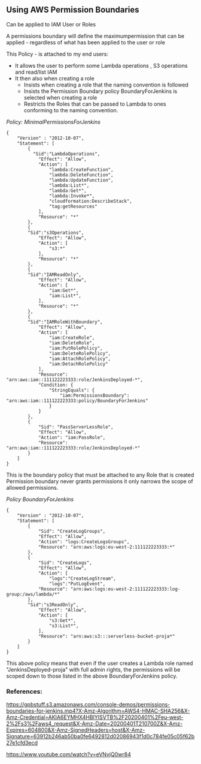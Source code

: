## Using AWS Permission Boundaries

Can be applied to IAM User or Roles

A permissions boundary will define the maximumpermission that can be applied - regardless of what has been applied to the user or role


This Policy - is attached to my end users:

* It allows the user to perform some Lambda operations , S3 operations and read/list IAM
* It then also when creating a role
  * Insists when creating a role that the naming convention is followed
  * Insists the Permission Boundary policy BoundaryForJenkins is selected when creating a role
  * Restricts the Roles that can be passed to Lambda to ones conforming to the naming convention.



*Policy: MinimalPermissionsForJenkins*

```
{
    "Version" : "2012-10-07",
    "Statement": [
        {
          "Sid":"LambdaOperations",
            "Effect": "Allow", 
            "Action": [
                "lambda:CreateFunction",
                "lambda:DeleteFunction",
                "lambda:UpdateFunction",
                "lambda:List*",
                "lambda:Get*",
                "lambda:Invoke*",
                "cloudformation:DescribeStack",
                "tag:getResources"
            ],
            "Resource": "*"    
        },
        {
        "Sid":"s3Operations",
            "Effect": "Allow", 
            "Action": [
                "s3:*"
            ],
            "Resource": "*"    
        },
        {
        "Sid":"IAMReadOnly",
            "Effect": "Allow", 
            "Action": [
                "iam:Get*",
                "iam:List*",
            ],
            "Resource": "*"    
        },
        {
        "Sid":"IAMRoleWithBoundary",
            "Effect": "Allow", 
            "Action": [
                "iam:CreateRole",
                "iam:DeleteRole",
                "iam:PutRolePolicy",
                "iam:DeleteRolePolicy",
                "iam:AttachRolePolicy",
                "iam:DetachRolePolicy"
            ],
            "Resource": "arn:aws:iam::111122223333:role/JenkinsDeployed-*",
            "Condition: {
                "StringEquals": {
                    "iam:PermissionsBoundary": "arn:aws:iam::111122223333:policy/BoundaryForJenkins"
                }
            }
        },
        {
            "Sid": "PassServerLessRole",
            "Effect": "Allow",
            "Action": "iam:PassRole",
            "Resource": "arn:aws:iam::111122223333:role/JenkinsDeployed-*"
        }
    ]
}
```

This is the boundary policy that must be attached to any Role that is created
Permission boundary never grants permissions it only narrows the scope of allowed permissions.

*Policy BoundaryForJenkins*

```
{
    "Version" : "2012-10-07",
    "Statement": [
        {
            "Sid": "CreateLogGroups",
            "Effect": "Allow",
            "Action": "logs:CreateLogsGroups",
            "Resource": "arn:aws:logs:eu-west-2:111122223333:*"
        },
        {
            "Sid": "CreateLogs",
            "Effect": "Allow",
            "Action": [
                "logs":"CreateLogStream",
                "logs":"PutLogEvent",
            "Resource": "arn:aws:logs:eu-west-2:111122223333:log-group:/aws/lambda/*"
        },
        "Sid":"s3ReadOnly",
            "Effect": "Allow", 
            "Action": [
                "s3:Get*",
                "s3:List*",
            ],
            "Resource": "arn:aws:s3:::serverless-bucket-proja*"    
        }
    ]
}

```

This above policy means that even if the user creates a Lambda role named "JenkinsDeployed-proja" with full admin rights, the permissions will be scoped down to those listed in the above BoundaryForJenkins policy.

### References:

https://gpbstuff.s3.amazonaws.com/console-demos/permissions-boundaries-for-jenkins.mp4?X-Amz-Algorithm=AWS4-HMAC-SHA256&X-Amz-Credential=AKIA6EYMHX4HBIYISVTB%2F20200401%2Feu-west-2%2Fs3%2Faws4_request&X-Amz-Date=20200401T210700Z&X-Amz-Expires=604800&X-Amz-SignedHeaders=host&X-Amz-Signature=63912b246ab50ba0fe6492812d02086943f1d0c784fe05c05f62b27e1cfd3ecd

https://www.youtube.com/watch?v=eVNvjQ0wr84

